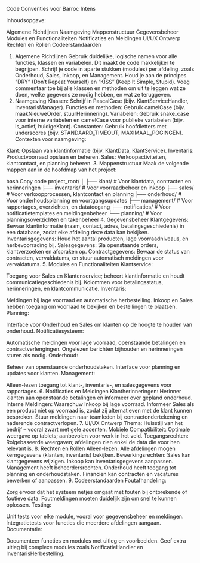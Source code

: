 Code Conventies voor Barroc Intens

Inhoudsopgave:

Algemene Richtlijnen
Naamgeving
Mappenstructuur
Gegevensbeheer
Modules en Functionaliteiten
Notificaties en Meldingen
UI/UX Ontwerp
Rechten en Rollen
Codeerstandaarden
1. Algemene Richtlijnen
Gebruik duidelijke, logische namen voor alle functies, klassen en variabelen. Dit maakt de code makkelijker te begrijpen.
Schrijf je code in aparte stukken (modules) per afdeling, zoals Onderhoud, Sales, Inkoop, en Management.
Houd je aan de principes “DRY” (Don’t Repeat Yourself) en “KISS” (Keep It Simple, Stupid).
Voeg commentaar toe bij alle klassen en methoden om uit te leggen wat ze doen, welke gegevens ze nodig hebben, en wat ze teruggeven.
2. Naamgeving
Klassen: Schrijf in PascalCase (bijv. KlantServiceHandler, InventarisManager).
Functies en methoden: Gebruik camelCase (bijv. maakNieuweOrder, stuurHerinnering).
Variabelen: Gebruik snake_case voor interne variabelen en camelCase voor publieke variabelen (bijv. is_actief, huidigeKlant).
Constanten: Gebruik hoofdletters met underscores (bijv. STANDAARD_TIMEOUT, MAXIMAAL_POGINGEN).
Contexten voor naamgeving:

Klant: Opslaan van klantinformatie (bijv. KlantData, KlantService).
Inventaris: Productvoorraad opslaan en beheren.
Sales: Verkoopactiviteiten, klantcontact, en planning beheren.
3. Mappenstructuur
Maak de volgende mappen aan in de hoofdmap van het project:

bash
Copy code
project_root/
│
├── klant/               # Voor klantdata, contracten en herinneringen
├── inventaris/          # Voor voorraadbeheer en inkoop
├── sales/               # Voor verkoopprocessen, klantcontact en planning
├── onderhoud/           # Voor onderhoudsplanning en voortgangsupdates
├── management/          # Voor rapportages, overzichten, en datatoegang
├── notificaties/        # Voor notificatietemplates en meldingenbeheer
└── planning/            # Voor planningsoverzichten en takenbeheer
4. Gegevensbeheer
Klantgegevens: Bewaar klantinformatie (naam, contact, adres, betalingsgeschiedenis) in een database, zodat elke afdeling deze data kan bekijken.
Inventarisgegevens: Houd het aantal producten, lage voorraadniveaus, en herbevoorrading bij.
Salesgegevens: Sla openstaande orders, klantverzoeken en afspraken op.
Contractgegevens: Bewaar de status van contracten, vervaldatums, en stuur automatisch meldingen voor vervaldatums.
5. Modules en Functionaliteiten
Klantservice:

Toegang voor Sales en Klantenservice; beheert klantinformatie en houdt communicatiegeschiedenis bij.
Kolommen voor betalingsstatus, herinneringen, en klantcommunicatie.
Inventaris:

Meldingen bij lage voorraad en automatische herbestelling.
Inkoop en Sales hebben toegang om voorraad te bekijken en bestellingen te plaatsen.
Planning:

Interface voor Onderhoud en Sales om klanten op de hoogte te houden van onderhoud.
Notificatiesysteem:

Automatische meldingen voor lage voorraad, openstaande betalingen en contractverlengingen.
Ongelezen berichten bijhouden en herinneringen sturen als nodig.
Onderhoud:

Beheer van openstaande onderhoudstaken.
Interface voor planning en updates voor klanten.
Management:

Alleen-lezen toegang tot klant-, inventaris-, en salesgegevens voor rapportages.
6. Notificaties en Meldingen
Klantherinneringen: Herinner klanten aan openstaande betalingen en informeer over gepland onderhoud.
Interne Meldingen:
Waarschuw Inkoop bij lage voorraad.
Informeer Sales als een product niet op voorraad is, zodat zij alternatieven met de klant kunnen bespreken.
Stuur meldingen naar teamleden bij contractondertekening en naderende contractverlopen.
7. UI/UX Ontwerp
Thema: Huisstijl van het bedrijf – vooral zwart met gele accenten.
Mobiele Compatibiliteit: Optimale weergave op tablets; aanbevolen voor werk in het veld.
Toegangsrechten: Rolgebaseerde weergaven; afdelingen zien enkel de data die voor hen relevant is.
8. Rechten en Rollen
Alleen-lezen: Alle afdelingen mogen kerngegevens (klanten, inventaris) bekijken.
Bewerkingsrechten:
Sales kan klantgegevens wijzigen.
Inkoop kan inventarisgegevens aanpassen.
Management heeft beheerdersrechten.
Onderhoud heeft toegang tot planning en onderhoudstaken.
Financien kan contracten en vacatures bewerken of aanpassen.
9. Codeerstandaarden
Foutafhandeling:

Zorg ervoor dat het systeem netjes omgaat met fouten bij ontbrekende of foutieve data.
Foutmeldingen moeten duidelijk zijn om snel te kunnen oplossen.
Testing:

Unit tests voor elke module, vooral voor gegevensbeheer en meldingen.
Integratietests voor functies die meerdere afdelingen aangaan.
Documentatie:

Documenteer functies en modules met uitleg en voorbeelden.
Geef extra uitleg bij complexe modules zoals NotificatieHandler en InventarisHerbestelling.
